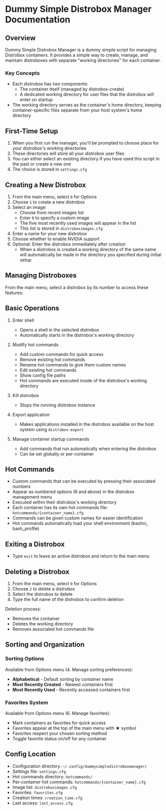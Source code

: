 # Dummy Simple Distrobox Manager Documentation

## Overview
Dummy Simple Distrobox Manager is a dummy simple script for managing Distrobox containers. It provides a simple way to create, manage, and maintain distroboxes with separate "working directories" for each container.

### Key Concepts
- Each distrobox has two components:
  - The container itself (managed by distrobox-create)
  - A dedicated working directory for user files that the distrobox will enter on startup
- The working directory serves as the container's home directory, keeping container-specific files separate from your host system's home directory

## First-Time Setup

1. When you first run the manager, you'll be prompted to choose place for your distrobox's working directories
2. These directories will store all your distrobox user files
3. You can either select an existing directory if you have used this script in the past or create a new one
4. The choice is stored in `settings.cfg`

## Creating a New Distrobox

1. From the main menu, select `0` for Options
2. Choose `1` to create a new distrobox
3. Select an image:
   - Choose from recent images list
   - Enter `0` to specify a custom image
   - The five most recently used images will appear in the list
   - This list is stored in `distroboximages.cfg`
4. Enter a name for your new distrobox
5. Choose whether to enable NVIDIA support
6. Optional: Enter the distrobox immediately after creation
   - When a distrobox is created a working directory of the same name will automatically be made in the directory you specified during initial setup

## Managing Distroboxes

From the main menu, select a distrobox by its number to access these features:

## Basic Operations
1. Enter shell
   - Opens a shell in the selected distrobox
   - Automatically starts in the distrobox's working directory

2. Modify hot commands
   - Add custom commands for quick access
   - Remove existing hot commands 
   - Rename hot commands to give them custom names
   - Edit existing hot commands
   - Show config file paths
   - Hot commands are executed inside of the distrobox's working directory
   
3. Kill distrobox
   - Stops the running distrobox instance

4. Export application
   - Makes applications installed in the distrobox available on the host system using `distrobox-export`

5. Manage container startup commands
   - Add commands that run automatically when entering the distrobox
   - Can be set globally or per-container

## Hot Commands
- Custom commands that can be executed by pressing their associated numbers
- Appear as numbered options (6 and above) in the distrobox management menu
- Executed within their distrobox's working directory
- Each container has its own hot commands file: `hotcommands/{container_name}.cfg`
- Commands can be given custom names for easier identification
- Hot commands automatically load your shell environment (bashrc, bash_profile)

## Exiting a Distrobox
- Type `exit` to leave an active distrobox and return to the main menu

## Deleting a Distrobox

1. From the main menu, select `0` for Options
2. Choose `2` to delete a distrobox
3. Select the distrobox to delete
4. Type the full name of the distrobox to confirm deletion

Deletion process:
- Removes the container
- Deletes the working directory
- Removes associated hot commands file

## Sorting and Organization

### Sorting Options
Available from Options menu (4. Manage sorting preferences):
- **Alphabetical** - Default sorting by container name
- **Most Recently Created** - Newest containers first  
- **Most Recently Used** - Recently accessed containers first

### Favorites System
Available from Options menu (6. Manage favorites):
- Mark containers as favorites for quick access
- Favorites appear at the top of the main menu with ★ symbol
- Favorites respect your chosen sorting method
- Toggle favorite status on/off for any container

## Config Location

- Configuration directory: `~/.config/dummysimpledistroboxmanager/`
- Settings file: `settings.cfg`
- Hot commands directory: `hotcommands/`
- Per-container hot commands: `hotcommands/{container_name}.cfg`
- Image list: `distroboximages.cfg`
- Favorites: `favorites.cfg`
- Creation times: `creation_time.cfg`
- Last access: `last_access.cfg`

